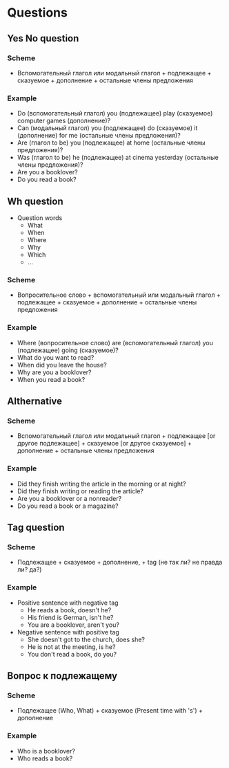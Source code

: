 # Questions

## Yes No question

### Scheme

+ Вспомогательный глагол или модальный глагол + подлежащее + сказуемое +
    дополнение + остальные члены предложения

### Example

+ Do (вспомогательный глагол) you (подлежащее) play (сказуемое)
    computer games (дополнение)?
+ Can (модальный глагол) you (подлежащее) do (сказуемое) it (дополнение)
    for me (остальные члены предложения)?
+ Are (глагол to be) you (подлежащее) at home (остальные члены предложения)?
+ Was (глагол to be) he (подлежащее) at cinema yesterday (остальные члены предложения)?
+ Are you a booklover?
+ Do you read a book?

## Wh question

+ Question words
    + What
    + When
    + Where
    + Why
    + Which
    + ...

### Scheme

+ Вопросительное слово + вспомогательный или модальный глагол + подлежащее +
    сказуемое + дополнение + остальные члены предложения

### Example

+ Where (вопросительное слово) are (вспомогательный глагол) you (подлежащее)
    going (сказуемое)?
+ What do you want to read?
+ When did you leave the house?
+ Why are you a booklover?
+ When you read a book?

## Althernative

### Scheme

+ Вспомогательный глагол или модальный глагол + подлежащее [or 
    другое подлежащее] + сказуемое [or другое сказуемое] + дополнение + 
    остальные члены предложения

### Example

+ Did they finish writing the article in the morning or at night?
+ Did they finish writing or reading the article?
+ Are you a booklover or a nonreader?
+ Do you read a book or a magazine?

## Tag question

### Scheme

+ Подлежащее + сказуемое + дополнение, + 
    tag (не так ли? не правда ли? да?)

### Example

+ Positive sentence with negative tag
    + He reads a book, doesn't he?
    + His friend is German, isn't he?
    + You are a booklover, aren't you?
+ Negative sentence with positive tag
    + She doesn't got to the church, does she?
    + He is not at the meeting, is he?
    + You don't read a book, do you?

## Вопрос к подлежащему

### Scheme

+ Подлежащее (Who, What) + сказуемое (Present time with 's') + дополнение

### Example

+ Who is a booklover?
+ Who reads a book?


